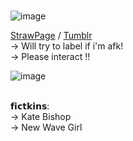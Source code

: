 <br />![image](https://64.media.tumblr.com/03320f1b624a4d142116b2cec4e4e92c/526037d8a356cdde-ef/s100x200/a10af2d894ce1353e59c3cbd38ee7900ed2cae9b.pnj)


[StrawPage](https://littlehawk.straw.page) / [Tumblr](https://www.tumblr.com/blog/skyesogoofy) <br />
→ Will try to label if i'm afk!<br />
→ Please interact !!<br />

![image](https://64.media.tumblr.com/e499afe1e9f6f8a633592670502657f9/526037d8a356cdde-17/s100x200/56d3ac5a4c727599ee37014da0234bd31abad7ad.pnj)


<br />
𝗳𝗶𝗰𝘁𝗸𝗶𝗻𝘀:<br />
→ Kate Bishop<br />
→ New Wave Girl<br />

